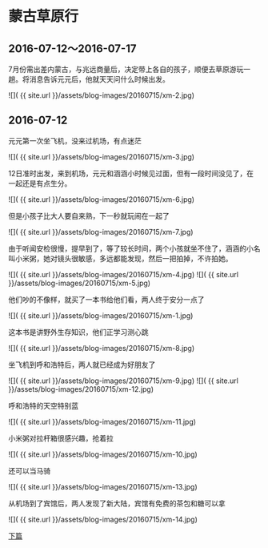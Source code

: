 蒙古草原行
========================

2016-07-12～2016-07-17
------------------------

7月份需出差内蒙古，与兆远商量后，决定带上各自的孩子，顺便去草原游玩一趟。将消息告诉元元后，他就天天问什么时候出发。

![]( {{ site.url }}/assets/blog-images/20160715/xm-2.jpg)

2016-07-12
-----------------------
元元第一次坐飞机，没来过机场，有点迷茫

![]( {{ site.url }}/assets/blog-images/20160715/xm-3.jpg)

12日准时出发，来到机场，元元和涵涵小时候见过面，但有一段时间没见了，在一起还是有点生分。

![]( {{ site.url }}/assets/blog-images/20160715/xm-6.jpg)

但是小孩子比大人要自来熟，下一秒就玩闹在一起了

![]( {{ site.url }}/assets/blog-images/20160715/xm-7.jpg)

由于听闻安检很慢，提早到了，等了较长时间，两个小孩就坐不住了，涵涵的小名叫小米粥，她对镜头很敏感，多远都能发现，然后一把拍掉，不许拍她。

![]( {{ site.url }}/assets/blog-images/20160715/xm-4.jpg)
![]( {{ site.url }}/assets/blog-images/20160715/xm-5.jpg)

他们吵的不像样，就买了一本书给他们看，两人终于安分一点了

![]( {{ site.url }}/assets/blog-images/20160715/xm-1.jpg)

这本书是讲野外生存知识，他们正学习测心跳

![]( {{ site.url }}/assets/blog-images/20160715/xm-8.jpg)

坐飞机到呼和浩特后，两人就已经成为好朋友了

![]( {{ site.url }}/assets/blog-images/20160715/xm-9.jpg)
![]( {{ site.url }}/assets/blog-images/20160715/xm-12.jpg)

呼和浩特的天空特别蓝

![]( {{ site.url }}/assets/blog-images/20160715/xm-11.jpg)

小米粥对拉杆箱很感兴趣，抢着拉

![]( {{ site.url }}/assets/blog-images/20160715/xm-10.jpg)

还可以当马骑

![]( {{ site.url }}/assets/blog-images/20160715/xm-13.jpg)

从机场到了宾馆后，两人发现了新大陆，宾馆有免费的茶包和糖可以拿

![]( {{ site.url }}/assets/blog-images/20160715/xm-14.jpg)

[下篇](/2016/07/13/蒙古草原2.html)